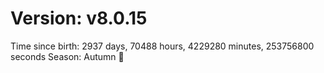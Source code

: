 # Version: v8.0.15
Time since birth: 2937 days, 70488 hours, 4229280 minutes, 253756800 seconds
Season: Autumn 🍁
